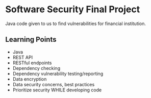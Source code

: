 # Software Security Final Project
Java code given to us to find vulnerabilities for financial institution.

## Learning Points
- Java
- REST API
- RESTful endpoints
- Dependency checking
- Dependency vulnerability testing/reporting
- Data encryption
- Data security concerns, best practices
- Prioritize security WHILE developing code
